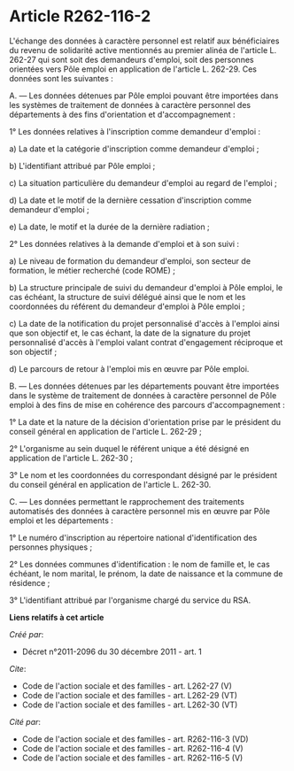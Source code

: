 # Article R262-116-2

L'échange des données à caractère personnel est relatif aux bénéficiaires du revenu de solidarité active mentionnés au
premier alinéa de l'article L. 262-27 qui sont soit des demandeurs d'emploi, soit des personnes orientées vers Pôle emploi en
application de l'article L. 262-29. Ces données sont les suivantes : 

A. ― Les données détenues par Pôle emploi pouvant être importées dans les systèmes de traitement de données à caractère
personnel des départements à des fins d'orientation et d'accompagnement : 

1° Les données relatives à l'inscription comme demandeur d'emploi : 

a) La date et la catégorie d'inscription comme demandeur d'emploi ; 

b) L'identifiant attribué par Pôle emploi ; 

c) La situation particulière du demandeur d'emploi au regard de l'emploi ; 

d) La date et le motif de la dernière cessation d'inscription comme demandeur d'emploi ; 

e) La date, le motif et la durée de la dernière radiation ; 

2° Les données relatives à la demande d'emploi et à son suivi : 

a) Le niveau de formation du demandeur d'emploi, son secteur de formation, le métier recherché (code ROME) ; 

b) La structure principale de suivi du demandeur d'emploi à Pôle emploi, le cas échéant, la structure de suivi délégué ainsi
que le nom et les coordonnées du référent du demandeur d'emploi à Pôle emploi ; 

c) La date de la notification du projet personnalisé d'accès à l'emploi ainsi que son objectif et, le cas échant, la date de
la signature du projet personnalisé d'accès à l'emploi valant contrat d'engagement réciproque et son objectif ; 

d) Le parcours de retour à l'emploi mis en œuvre par Pôle emploi. 

B. ― Les données détenues par les départements pouvant être importées dans le système de traitement de données à caractère
personnel de Pôle emploi à des fins de mise en cohérence des parcours d'accompagnement : 

1° La date et la nature de la décision d'orientation prise par le président du conseil général en application de l'article L.
262-29 ; 

2° L'organisme au sein duquel le référent unique a été désigné en application de l'article L. 262-30 ; 

3° Le nom et les coordonnées du correspondant désigné par le président du conseil général en application de l'article L.
262-30. 

C. ― Les données permettant le rapprochement des traitements automatisés des données à caractère personnel mis en œuvre par
Pôle emploi et les départements : 

1° Le numéro d'inscription au répertoire national d'identification des personnes physiques ; 

2° Les données communes d'identification : le nom de famille et, le cas échéant, le nom marital, le prénom, la date de
naissance et la commune de résidence ; 

3° L'identifiant attribué par l'organisme chargé du service du RSA.

**Liens relatifs à cet article**

_Créé par_:

  - Décret n°2011-2096 du 30 décembre 2011 - art. 1

_Cite_:

  - Code de l'action sociale et des familles - art. L262-27 (V)
  - Code de l'action sociale et des familles - art. L262-29 (VT)
  - Code de l'action sociale et des familles - art. L262-30 (VT)

_Cité par_:

  - Code de l'action sociale et des familles - art. R262-116-3 (VD)
  - Code de l'action sociale et des familles - art. R262-116-4 (V)
  - Code de l'action sociale et des familles - art. R262-116-5 (V)
